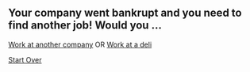 ## Your company went bankrupt and you need to find another job! Would you ...

[Work at another company](worker.md) OR [Work at a deli](deli.md)

[Start Over](./home.md)